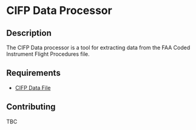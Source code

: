 # CIFP Data Processor

## Description
The CIFP Data processor is a tool for extracting data from the FAA Coded Instrument Flight Procedures file.


## Requirements
- [CIFP Data File](https://www.faa.gov/air_traffic/flight_info/aeronav/digital_products/cifp/download/)

## Contributing
TBC
